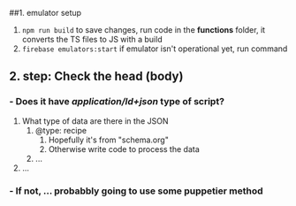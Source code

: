##1. emulator setup

1. ``npm run build`` to save changes, run code in the **functions** folder, it converts the TS files to JS with a build
2. ``firebase emulators:start`` if emulator isn't operational yet, run command

## 2. step: Check the head (body)
### - Does it have *application/ld+json* type of script?
1. What type of data are there in the JSON
   1. @type: recipe
      1. Hopefully it's from "schema.org"
      2. Otherwise write code to process the data
   2. ...
2. ...

### - If not, ... probabbly going to use some puppetier method
